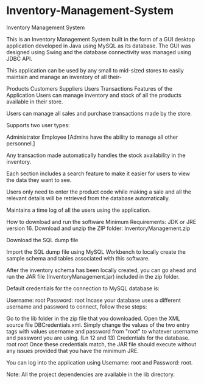 # Inventory-Management-System

Inventory Management System


This is an Inventory Management System built in the form of a GUI desktop application developed in Java using MySQL as its database. The GUI was designed using Swing and the database connectivity was managed using JDBC API.

This application can be used by any small to mid-sized stores to easily maintain and manage an inventory of all their-

Products
Customers
Suppliers
Users
Transactions
Features of the Application
Users can manage inventory and stock of all the products available in their store.

Users can manage all sales and purchase transactions made by the store.

Supports two user types:

Administrator
Employee
[Admins have the ability to manage all other personnel.]

Any transaction made automatically handles the stock availability in the inventory.

Each section includes a search feature to make it easier for users to view the data they want to see.

Users only need to enter the product code while making a sale and all the relevant details will be retrieved from the database automatically.

Maintains a time log of all the users using the application.

How to download and run the software
Minimum Requirements: JDK or JRE version 16.
Download and unzip the ZIP folder: InventoryManagement.zip

Download the SQL dump file

Import the SQL dump file using MySQL Workbench to locally create the sample schema and tables associated with this software.

After the inventory schema has been locally created, you can go ahead and run the JAR file (InventoryManagement.jar) included in the zip folder.

Default credentials for the connection to MySQL database is:

Username: root
Password: root
Incase your database uses a different username and password to connect, follow these steps:

Go to the lib folder in the zip file that you downloaded.
Open the XML source file DBCredentials.xml.
Simply change the values of the two entry tags with values username and password from "root" to whatever username and password you are using. (Ln 12 and 13)
  <properties>
  <comment>Credentials for the database.</comment>
    <entry key="username">root</entry>
    <entry key="password">root</entry>
  </properties>
Once these credentials match, the JAR file should execute without any issues provided that you have the minimum JRE.

You can log into the application using Username: root and Password: root.

Note:
All the project dependencies are available in the lib directory.


